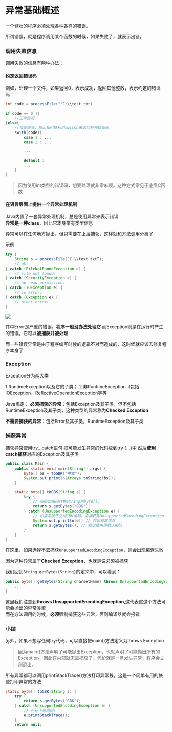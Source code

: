 # 异常基础概述

一个健壮的程序必须处理各种各样的错误。

所谓错误，就是程序调用某个函数的时候，如果失败了，就表示出错。  

### 调用失败信息
调用失败的信息有两种办法：

#### 约定返回错误码
例如，处理一个文件，如果返回0，表示成功，返回其他整数，表示约定的错误码：   

```Java
int code = processFile(""C:\\test.txt)

if(code == 0 ){
    //正常情况
}else{
    //错误情况，那么我们就利用switch来返回各种错误码
    swith(code){
        case 1 : ...
        case 2 : ...

        ...

        default :
        ...
    }
}
```     
> 因为使用int类型的错误码，想要处理就非常麻烦。这种方式常见于底层C函数  

#### 在语言层面上提供一个异常处理机制
Java内置了一套异常处理机制，总是使用异常来表示错误  
**异常是一种class**，因此它本身带有类型信息     

异常可以在任何地方抛出，但只需要在上层捕获，这样就和方法调用分离了  


示例
```Java
try {
    String s = processFile(“C:\\test.txt”);
    // ok:
} catch (FileNotFoundException e) {
    // file not found:
} catch (SecurityException e) {
    // no read permission:
} catch (IOException e) {
    // io error:
} catch (Exception e) {
    // other error:
}
``` 

![](https://i.loli.net/2021/11/08/qt1mXjsDWHweylc.png)  

其中Error是严重的错误，**程序一般没办法处理它** 
而Exception则是在运行时产生的错误，它可以**被捕获并被处理** 

而一些错误异常是由于程序编写时候的逻辑不对而造成的，这时候就应该去修复程序本身了    

### Exception   
Exception分为两大类

1.RuntimeException以及它的子类；
2.非RuntimeException（包括IOException、ReflectiveOperationException等等 

Java规定：
**必须捕获的异常**：包括Exception及其子类，但不包括RuntimeException及其子类，这种类型的异常称为**Checked Exception**    

**不需要捕获的异常**：包括Error及其子类，RuntimeException及其子类

### 捕获异常
捕获异常使用try...catch语句 
把可能发生异常的代码放到try {...}中 
然后**使用catch捕获**对应的Exception及其子类    

```Java
public class Main {
    public static void main(String[] args) {
        byte[] bs = toGBK("中文");
        System.out.println(Arrays.toString(bs));
    }

    static byte[] toGBK(String s) {
        try {
            // 用指定编码转换String为byte[]:
            return s.getBytes("GBK");
        } catch (UnsupportedEncodingException e) {
            // 如果系统不支持GBK编码，会捕获到UnsupportedEncodingException:
            System.out.println(e); // 打印异常信息
            return s.getBytes(); // 尝试使用用默认编码
        }
    }
}
```

在这里，如果选择不去捕获```UnsupportedEncodingException```，则会出现编译失败    

因为这种异常属于**Checked Exception**，也就是说必须被捕获   

我们回到```String.getBytes(String)```的定义中，可以看到：
```Java
public byte[] getBytes(String charsetName) throws UnsupportedEncodingException {
    ...
}
```
这里我们注意到**throws UnsupportedEncodingException**,这代表这这个方法可能会抛出的异常类型  
而在方法调用的时候，**必须**强制捕获这些异常，否则编译器就会报错    

### 小结
另外，如果不想写任何try代码，可以直接把main()方法定义为throws Exception

> 因为main()方法声明了可能抛出Exception，也就声明了可能抛出所有的Exception，因此在内部就无需捕获了。代价就是一旦发生异常，程序会立刻退出。 

所有异常都可以调用printStackTrace()方法打印异常栈，这是一个简单有用的快速打印异常的方法

```Java
static byte[] toGBK(String s) {
    try {
        return s.getBytes("GBK");
    } catch (UnsupportedEncodingException e) {
        // 先记下来再说:
        e.printStackTrace();
    }
    return null;
``` 

